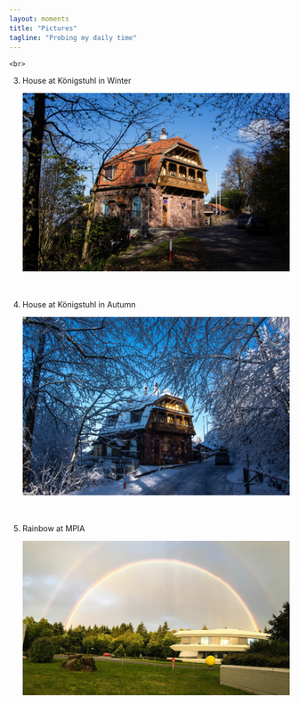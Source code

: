 ```yaml
---
layout: moments
title: "Pictures"
tagline: "Probing my daily time"
---
```

    <br>
3. House at Königstuhl in Winter
    <div> <img src="/img/house1.jpg" alt=""> </div>
    <br />

    <br>
2. House at Königstuhl in Autumn
    <div> <img src="/img/house.jpg" alt=""> </div>
    <br />

    <br>
1. Rainbow at MPIA
    <div> <img src="/img/rainbow.jpg" alt=""> </div>
    <br />
